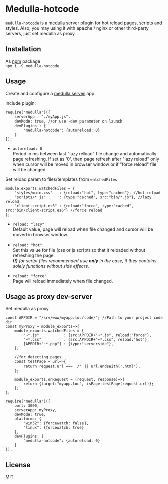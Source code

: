 # Medulla-hotcode
`medulla-hotcode` is a [medulla](https://www.npmjs.com/package/medulla) server plugin for hot reload pages, scripts and styles.
Also, you may using it with apache / nginx or other third-party servers, just set medulla as proxy.

## Installation
As [npm](https://www.npmjs.com/package/medulla-hotcode) package  
`npm i -S medulla-hotcode`

## Usage
Create and configure a [medulla server](https://www.npmjs.com/package/medulla) app.

Include plugin:
```es6
require('medulla')({
    serverApp : "./myApp.js",
    devMode: true, //or use -dev parameter on launch
    devPlugins : {
        'medulla-hotcode': {autoreload: 0}
    }
});
```
- `autoreload: 0`  
Period in ms between last "lazy reload" file change and automatically page refreshing. If set as '0', then page refresh after "lazy reload" only when cursor will be moved in browser window or if "force reload" file will be changed.

Set reload param to files/templates from `watchedFiles`
```es6
module.exports.watchedFiles = {
    "styles/main.css"   : {reload:"hot", type:"cached"}, //hot reload
    "scripts/*.js"      : {type:"cached", src:"bin/*.js"}, //lazy reload
    "client-script.es6" : {reload:"force", type:"cached", src:"bin/client-script.es6"} //force reload
};
```
- `reload: "lazy"`  
Default value, page will reload when file changed and cursor will be moved in browser window.

- `reload: "hot"`  
Set this value for file (css or js script) so that it reloaded without refreshing the page.  
**(!)** *for script files recommended use **only** in the case, if they contains solely functions without side effects.*

- `reload: "force"`  
Page will reload immediately when file changed.

## Usage as proxy dev-server
Set medulla as proxy

```es6
const APPDIR = "/srv/www/myapp.loc/code/"; //Path to your project code dir
const myProxy = module_exports=>{
    module_exports.watchedFiles = {
        "~*.js"           : {src:APPDIR+"~*.js", reload:"force"},
        "~*.css"          : {src:APPDIR+"~*.css", reload:"hot"},
        [APPDIR+"~*.php"] : {type:"serverside"},
    };

    //for detecting pages
    const testPage = url=>{
        return request.url === '/' || url.endsWith('.html');
    };

    module_exports.onRequest = (request, response)=>{
        return {target:"myapp.loc", isPage:testPage(request.url)};
    };
};

require('medulla')({
    port: 3000,
    serverApp: myProxy,
    devMode: true,
    platforms: {
        "win32": {forcewatch: false},
        "linux": {forcewatch: true}
    },
    devPlugins: {
        "medulla-hotcode": {autoreload: 0}
    }
});
```

## License
MIT
